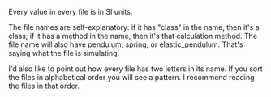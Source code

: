 Every value in every file is in SI units.

The file names are self-explanatory: if it has "class" in the name, then it's a class; if it has a method in the name, then it's that calculation method.
The file name will also have pendulum, spring, or elastic_pendulum. That's saying what the file is simulating.

I'd also like to point out how every file has two letters in its name. If you sort the files in alphabetical order you will see a pattern. I recommend reading the files in that order.
